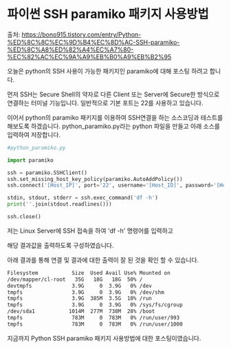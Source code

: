 # 파이썬 SSH paramiko 패키지 사용방법

출처: https://bono915.tistory.com/entry/Python-%ED%8C%8C%EC%9D%B4%EC%8D%AC-SSH-paramiko-%ED%8C%A8%ED%82%A4%EC%A7%80-%EC%82%AC%EC%9A%A9%EB%B0%A9%EB%B2%95

오늘은 python의 SSH 사용이 가능한 패키지인 paramiko에 대해 포스팅 하려고 합니다.


먼저 SSH는 Secure Shell의 약자로 다른 Client 또는 Server에 Secure한 방식으로 연결하는
터미널 기능입니다. 일반적으로 기본 포트는 22를 사용하고 있습니다.

이어서 python의 paramiko 패키지를 이용하여 SSH연결을 하는 소스코딩과 테스트를 해보도록 하겠습니다.
python_paramiko.py라는 python 파일을 만들고 아래 소스를 입력하여 저장합니다. 

``` py
#python_paramiko.py

import paramiko

ssh = paramiko.SSHClient()
ssh.set_missing_host_key_policy(paramiko.AutoAddPolicy())
ssh.connect('[Host_IP]', port='22', username='[Host_ID]', password='[Host_Password]')

stdin, stdout, stderr = ssh.exec_command('df -h')
print(''.join(stdout.readlines()))

ssh.close()
```

 

저는 Linux Server에 SSH 접속을 하여 'df -h' 명령어를 입력하고

해당 결과값을 출력하도록 구성하였습니다. 

아래 결과를 통해 연결 및 결과에 대한 출력이 잘 된 것을 확인 할 수 있습니다.

``` bash
Filesystem           Size  Used Avail Use% Mounted on
/dev/mapper/cl-root   35G   18G   18G  50% /
devtmpfs             3.9G     0  3.9G   0% /dev
tmpfs                3.9G     0  3.9G   0% /dev/shm
tmpfs                3.9G  385M  3.5G  10% /run
tmpfs                3.9G     0  3.9G   0% /sys/fs/cgroup
/dev/sda1           1014M  277M  738M  28% /boot
tmpfs                783M     0  783M   0% /run/user/993
tmpfs                783M     0  783M   0% /run/user/1000
```

지금까지 Python SSH paramiko 패키지 사용방법에 대한 포스팅이였습니다.

